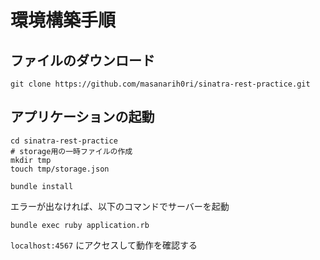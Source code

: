 # 環境構築手順

## ファイルのダウンロード

```
git clone https://github.com/masanarih0ri/sinatra-rest-practice.git
```

## アプリケーションの起動

```
cd sinatra-rest-practice
# storage用の一時ファイルの作成
mkdir tmp
touch tmp/storage.json
```

```
bundle install
```
エラーが出なければ、以下のコマンドでサーバーを起動

```
bundle exec ruby application.rb
```

`localhost:4567` にアクセスして動作を確認する
